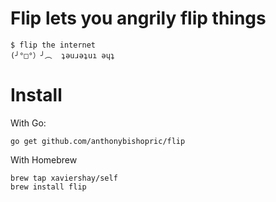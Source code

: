 # Flip lets you angrily flip things

    $ flip the internet
    (╯°□°）╯︵  ʇǝuɹǝʇuı ǝɥʇ

# Install

With Go:

    go get github.com/anthonybishopric/flip

With Homebrew

    brew tap xaviershay/self
    brew install flip
